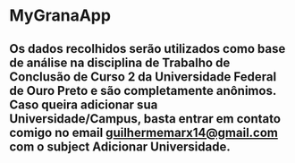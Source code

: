 # MyGranaApp
## Os dados recolhidos serão utilizados como base de análise na disciplina de Trabalho de Conclusão de Curso 2 da Universidade Federal de Ouro Preto e são completamente anônimos. Caso queira adicionar sua Universidade/Campus, basta entrar em contato comigo no email guilhermemarx14@gmail.com com o subject Adicionar Universidade.
